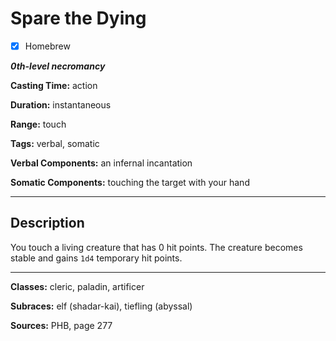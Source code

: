 # Spare the Dying

- [x] Homebrew

***0th-level necromancy***

**Casting Time:** action

**Duration:** instantaneous

**Range:** touch

**Tags:** verbal, somatic

**Verbal Components:** an infernal incantation

**Somatic Components:** touching the target with your hand

---

## Description
You touch a living creature that has 0 hit points. The creature becomes stable and gains `1d4` temporary hit points.

---

**Classes:** cleric, paladin, artificer

**Subraces:** elf (shadar-kai), tiefling (abyssal)

**Sources:** PHB, page 277
